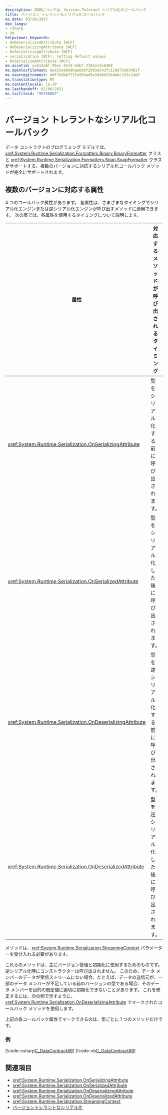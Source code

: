 ```yaml
---
description: 詳細については、Version-Tolerant シリアル化のコールバック
title: バージョン トレラントなシリアル化コールバック
ms.date: 03/30/2017
dev_langs:
- csharp
- vb
helpviewer_keywords:
- OnDeserializedAttribute [WCF]
- OnDeserializingAttribute [WCF]
- OnSerializingAttribute [WCF]
- serialization [WCF], setting default values
- OnSerializedAttribute [WCF]
ms.assetid: aa4a3a6f-05ec-4efd-bdbf-2181e13e6468
ms.openlocfilehash: 8ee53e96b90ae6b0f2993a543fc129d75eb3481f
ms.sourcegitcommit: ddf7edb67715a5b9a45e3dd44536dabc153c1de0
ms.translationtype: MT
ms.contentlocale: ja-JP
ms.lasthandoff: 02/06/2021
ms.locfileid: "99756007"
---
```

# <a name="version-tolerant-serialization-callbacks"></a>バージョン トレラントなシリアル化コールバック

データ コントラクトのプログラミング モデルでは、<xref:System.Runtime.Serialization.Formatters.Binary.BinaryFormatter> クラスと <xref:System.Runtime.Serialization.Formatters.Soap.SoapFormatter> クラスがサポートする、複数のバージョンに対応するシリアル化コールバック メソッドが完全にサポートされます。  
  
## <a name="version-tolerant-attributes"></a>複数のバージョンに対応する属性  

 4 つのコールバック属性があります。 各属性は、さまざまなタイミングでシリアル化エンジンまたは逆シリアル化エンジンが呼び出すメソッドに適用できます。 次の表では、各属性を使用するタイミングについて説明します。  
  
|属性|対応するメソッドが呼び出されるタイミング|  
|---------------|---------------------------------------------|  
|<xref:System.Runtime.Serialization.OnSerializingAttribute>|型をシリアル化する前に呼び出されます。|  
|<xref:System.Runtime.Serialization.OnSerializedAttribute>|型をシリアル化した後に呼び出されます。|  
|<xref:System.Runtime.Serialization.OnDeserializingAttribute>|型を逆シリアル化する前に呼び出されます。|  
|<xref:System.Runtime.Serialization.OnDeserializedAttribute>|型を逆シリアル化した後に呼び出されます。|  
  
 メソッドは、<xref:System.Runtime.Serialization.StreamingContext> パラメーターを受け入れる必要があります。  
  
 これらのメソッドは、主にバージョン管理と初期化に使用するためのものです。 逆シリアル化時にコンストラクターは呼び出されません。 このため、データ メンバーのデータが受信ストリームにない場合、たとえば、データの送信元が、一部のデータ メンバーが不足している前のバージョンの型である場合、そのデータ メンバーを目的の既定値に適切に初期化できないことがあります。 これを修正するには、次の例で示すように、<xref:System.Runtime.Serialization.OnDeserializingAttribute> でマークされたコールバック メソッドを使用します。  
  
 上記の各コールバック属性でマークできるのは、型ごとに 1 つのメソッドだけです。  
  
### <a name="example"></a>例  

 [!code-csharp[C_DataContract#9](../../../../samples/snippets/csharp/VS_Snippets_CFX/c_datacontract/cs/source.cs#9)]
 [!code-vb[C_DataContract#9](../../../../samples/snippets/visualbasic/VS_Snippets_CFX/c_datacontract/vb/source.vb#9)]  
  
## <a name="see-also"></a>関連項目

- <xref:System.Runtime.Serialization.OnSerializingAttribute>
- <xref:System.Runtime.Serialization.OnSerializedAttribute>
- <xref:System.Runtime.Serialization.OnDeserializingAttribute>
- <xref:System.Runtime.Serialization.OnDeserializedAttribute>
- <xref:System.Runtime.Serialization.StreamingContext>
- [バージョントレラントなシリアル化](../../../standard/serialization/version-tolerant-serialization.md)
